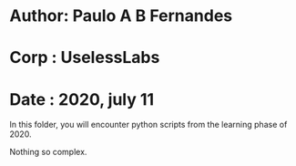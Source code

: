# Author: Paulo A B Fernandes
# Corp  : UselessLabs
# Date  : 2020, july 11

In this folder, you will encounter python scripts from the learning phase of
2020.

Nothing so complex.



